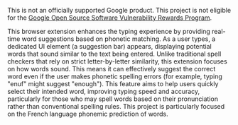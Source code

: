 This is not an officially supported Google product. This project is not
eligible for the [Google Open Source Software Vulnerability Rewards
Program](https://bughunters.google.com/open-source-security).

This browser extension enhances the typing experience by providing real-time word suggestions based on phonetic matching. As a user types, a dedicated UI element (a suggestion bar) appears, displaying potential words that sound similar to the text being entered. Unlike traditional spell checkers that rely on strict letter-by-letter similarity, this extension focuses on how words sound. This means it can effectively suggest the correct word even if the user makes phonetic spelling errors (for example, typing "enuf" might suggest "enough"). This feature aims to help users quickly select their intended word, improving typing speed and accuracy, particularly for those who may spell words based on their pronunciation rather than conventional spelling rules.
This project is particularly focused on the French language phonemic prediction of words.
